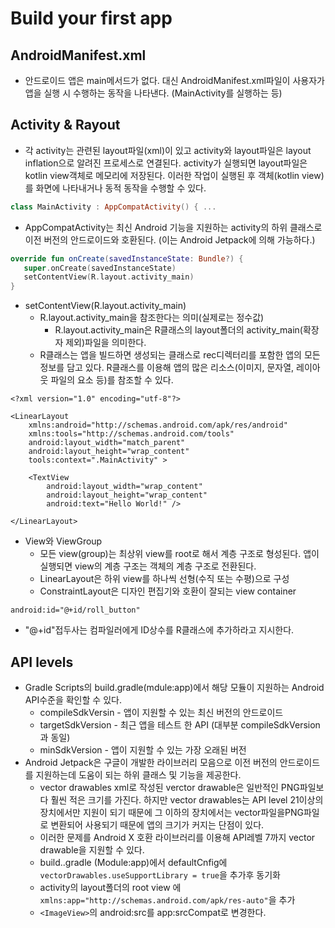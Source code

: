 # Build your first app

## AndroidManifest.xml
+ 안드로이드 앱은 main메서드가 없다. 대신 AndroidManifest.xml파일이 사용자가 앱을 실행 시
    수행하는 동작을 나타낸다. (MainActivity를 실행하는 등)

## Activity & Rayout
+ 각 activity는 관련된 layout파일(xml)이 있고 activity와 layout파일은 layout inflation으로 알려진 프로세스로 연결된다. activity가 실행되면 layout파일은 kotlin view객체로 메모리에 저장된다. 이러한 작업이 실행된 후 객체(kotlin view)를 화면에 나타내거나 동적 동작을 수행할 수 있다.
```kotlin
class MainActivity : AppCompatActivity() { ...
```
+ AppCompatActivity는 최신 Android 기능을 지원하는 activity의 하위 클래스로 이전 버전의 안드로이드와 호환된다. (이는 Android Jetpack에 의해 가능하다.)
```kotlin
override fun onCreate(savedInstanceState: Bundle?) {
   super.onCreate(savedInstanceState)
   setContentView(R.layout.activity_main)
}
```
+ setContentView(R.layout.activity_main)
    + R.layout.activity_main을 참조한다는 의미(실제로는 정수값)
        + R.layout.activity_main은 R클래스의 layout폴더의 activity_main(확장자 제외)파일을 의미한다.
    + R클래스는 앱을 빌드하면 생성되는 클래스로 rec디렉터리를 포함한 앱의 모든 정보를 담고 있다. R클래스를 이용해 앱의 많은 리소스(이미지, 문자열, 레이아웃 파일의 요소 등)를 참조할 수 있다.

```
<?xml version="1.0" encoding="utf-8"?>

<LinearLayout   
    xmlns:android="http://schemas.android.com/apk/res/android"
    xmlns:tools="http://schemas.android.com/tools"
    android:layout_width="match_parent"
    android:layout_height="wrap_content"
    tools:context=".MainActivity" >

    <TextView
        android:layout_width="wrap_content"
        android:layout_height="wrap_content"
        android:text="Hello World!" />

</LinearLayout>
```
+ View와 ViewGroup
    + 모든 view(group)는 최상위 view를 root로 해서 계층 구조로 형성된다. 앱이 실행되면 view의 계층 구조는 객체의 계층 구조로 전환된다.
    + LinearLayout은 하위 view를 하나씩 선형(수직 또는 수평)으로 구성
    + ConstraintLayout은 디자인 편집기와 호환이 잘되는 view container
```
android:id="@+id/roll_button"
```
+ "@+id"접두사는 컴파일러에게 ID상수를 R클래스에 추가하라고 지시한다.

## API levels
+ Gradle Scripts의 build.gradle(mdule:app)에서 해당 모듈이 지원하는 Android API수준을 확인할 수 있다.
    + compileSdkVersin - 앱이 지원할 수 있는 최신 버전의 안드로이드
    + targetSdkVersion - 최근 앱을 테스트 한 API (대부분 compileSdkVersion과 동일)
    + minSdkVersion - 앱이 지원할 수 있는 가장 오래된 버전
+ Android Jetpack은 구글이 개발한 라이브러리 모음으로 이전 버전의 안드로이드를 지원하는데 도움이 되는 하위 클래스 및 기능을 제공한다.
    + vector drawables	xml로 작성된 verctor drawable은 일반적인 PNG파일보다 훨씬 적은 크기를 가진다. 하지만 vector drawables는 API level 21이상의 장치에서만 지원이 되기 때문에 그 이하의 장치에서는 vector파일을PNG파일로 변환되어 사용되기 때문에 앱의 크기가 커지는 단점이 있다.
    + 이러한 문제를 Android X 호환 라이브러리를 이용해 API레벨 7까지 vector drawable을 지원할 수 있다.
    + build..gradle (Module:app)에서 defaultCnfig에 `vectorDrawables.useSupportLibrary = true`을 추가후 동기화
    + activity의 layout폴더의 root view 에 `xmlns:app="http://schemas.android.com/apk/res-auto"`을 추가
    + `<ImageView>`의 android:src를 app:srcCompat로 변경한다.